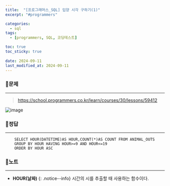 ```yaml
---
title:  "[프로그래머스_SQL] 입양 시각 구하기(1)"
excerpt: "#programmers"

categories:
  - sql
tags:
  - [programmers, SQL, 코딩테스트]

toc: true
toc_sticky: true
 
date: 2024-09-11
last_modified_at: 2024-09-11
---
```


### 📜문제
-----
> <https://school.programmers.co.kr/learn/courses/30/lessons/59412>  

![image](https://github.com/user-attachments/assets/0dd37383-4552-4e90-ade5-303543026272)
  

### 📜정답
-----
```
    SELECT HOUR(DATETIME)AS HOUR,COUNT(*)AS COUNT FROM ANIMAL_OUTS 
    GROUP BY HOUR HAVING HOUR>=9 AND HOUR<=19
    ORDER BY HOUR ASC
```
  
    
### 📜노트
-----
* **HOUR(날짜)**
{: .notice--info}
시간의 시를 추출할 때 사용하는 함수이다.

